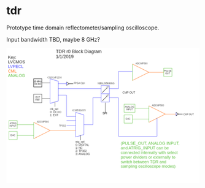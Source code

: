 # tdr
Prototype time domain reflectometer/sampling oscilloscope.

Input bandwidth TBD, maybe 8 GHz?

![r0 block diagram](/doc/block_diagram.png)
